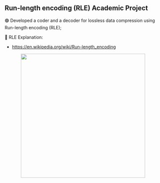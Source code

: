 ##  Run-length encoding (RLE) Academic Project

🟢 Developed a coder and a decoder for lossless data compression using Run-length encoding (RLE);

🔵 RLE Explanation:
- https://en.wikipedia.org/wiki/Run-length_encoding


<p align="center"><a><img src="https://storage.googleapis.com/stateless-backupeverything-co/2018/08/f2ce5b5a-backup-data-compression-is-it-out-dated-or-an-effective-practice.jpg" width="400"></a></p>
